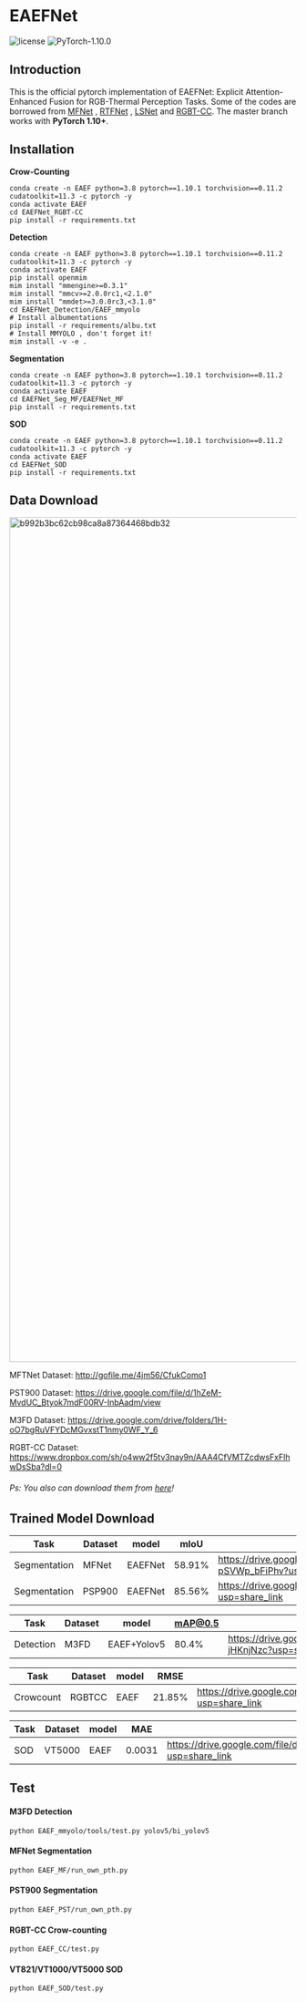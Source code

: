 # EAEFNet

![license](https://img.shields.io/badge/license-MIT-green) ![PyTorch-1.10.0](https://img.shields.io/badge/PyTorch-1.10.0-blue)


## Introduction
This is the official pytorch implementation of EAEFNet: Explicit Attention-Enhanced Fusion for RGB-Thermal Perception Tasks. Some of the codes are borrowed from [MFNet](https://github.com/haqishen/MFNet-pytorch) , [RTFNet](https://github.com/yuxiangsun/RTFNet) , [LSNet](https://github.com/zyrant/LSNet) and [RGBT-CC](https://github.com/chen-judge/RGBTCrowdCounting). The master branch works with **PyTorch 1.10+**.

## Installation

**Crow-Counting**

```shell
conda create -n EAEF python=3.8 pytorch==1.10.1 torchvision==0.11.2 cudatoolkit=11.3 -c pytorch -y
conda activate EAEF
cd EAEFNet_RGBT-CC
pip install -r requirements.txt
```

**Detection**

```shell
conda create -n EAEF python=3.8 pytorch==1.10.1 torchvision==0.11.2 cudatoolkit=11.3 -c pytorch -y
conda activate EAEF
pip install openmim
mim install "mmengine>=0.3.1"
mim install "mmcv>=2.0.0rc1,<2.1.0"
mim install "mmdet>=3.0.0rc3,<3.1.0"
cd EAEFNet_Detection/EAEF_mmyolo
# Install albumentations
pip install -r requirements/albu.txt
# Install MMYOLO , don't forget it!
mim install -v -e .
```

**Segmentation**

```shell
conda create -n EAEF python=3.8 pytorch==1.10.1 torchvision==0.11.2 cudatoolkit=11.3 -c pytorch -y
conda activate EAEF
cd EAEFNet_Seg_MF/EAEFNet_MF
pip install -r requirements.txt
```

**SOD**

```shell
conda create -n EAEF python=3.8 pytorch==1.10.1 torchvision==0.11.2 cudatoolkit=11.3 -c pytorch -y
conda activate EAEF
cd EAEFNet_SOD
pip install -r requirements.txt
```


## Data Download 

<img width="1483" alt="b992b3bc62cb98ca8a87364468bdb32" src="https://github.com/FreeformRobotics/EAEFNet/assets/45811724/43c1960d-a529-432d-ad8b-00e08b0312c9">



MFTNet Dataset: http://gofile.me/4jm56/CfukComo1

PST900 Dataset: https://drive.google.com/file/d/1hZeM-MvdUC_Btyok7mdF00RV-InbAadm/view

M3FD Dataset: https://drive.google.com/drive/folders/1H-oO7bgRuVFYDcMGvxstT1nmy0WF_Y_6

RGBT-CC Dataset: https://www.dropbox.com/sh/o4ww2f5tv3nay9n/AAA4CfVMTZcdwsFxFlhwDsSba?dl=0

###### Ps: You also can download them from [here](https://drive.google.com/drive/folders/1fqNwaumH0BrcAIvS0ebAjS35LX31Yw4S?usp=share_link)!

## Trained Model Download


| Task         | Dataset | model   | mIoU   | Trained Model                                               |
| ------------ | ------- | ------- | ------ | ------------------------------------------------------------ |
| Segmentation | MFNet   | EAEFNet | 58.91% | https://drive.google.com/drive/folders/12ONwVaaO35VbW7rZ83P-pSVWp_bFiPhv?usp=share_link |
| Segmentation | PSP900  | EAEFNet | 85.56% | https://drive.google.com/drive/folders/1Czm7vtmaW6fTCk4fBAfO2OAWoHrJry9Z?usp=share_link |

| Task      | Dataset | model       | mAP@0.5 | Trained Model                                               |
| --------- | ------- | ----------- | ------- | ------------------------------------------------------------ |
| Detection | M3FD    | EAEF+Yolov5 | 80.4%   | https://drive.google.com/drive/folders/1JcvZUmTUB936H9JoYjYrM9H-jHKnjNzc?usp=share_link |

| Task          | Dataset | model | RMSE   | Trained Model                                               |
| ------------- | ------- | ----- | ------ | ------------------------------------------------------------ |
| Crowcount    | RGBTCC | EAEF  | 21.85% | https://drive.google.com/drive/folders/1eb0GwISb0AUULrDpUo8jBZC5Oh4zShgD?usp=share_link |

|Task          | Dataset | model | MAE   | Trained Model                                               |
| ------------- | ------- | ----- | ------ | ------------------------------------------------------------ |
| SOD    | VT5000 | EAEF  | 0.0031 |https://drive.google.com/file/d/1mIcCKumip27fcSFnbvGIsycUvUTrYk36/view?usp=share_link |



## Test
#### M3FD Detection
```
python EAEF_mmyolo/tools/test.py yolov5/bi_yolov5 
```
#### MFNet Segmentation
```
python EAEF_MF/run_own_pth.py
```
#### PST900 Segmentation
```
python EAEF_PST/run_own_pth.py
```
#### RGBT-CC Crow-counting
```
python EAEF_CC/test.py
```
#### VT821/VT1000/VT5000 SOD
```
python EAEF_SOD/test.py
```


